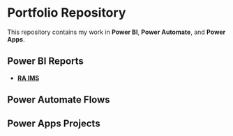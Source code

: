 # Portfolio Repository

This repository contains my work in **Power BI**, **Power Automate**, and **Power Apps**.

## Power BI Reports
- **[RA IMS](PowerBI/ResidentAdvocateDB/README.md)**

## Power Automate Flows


## Power Apps Projects